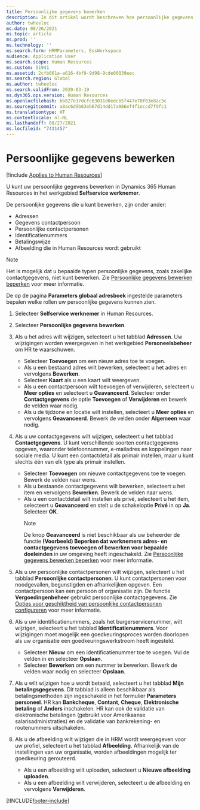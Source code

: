 ```yaml
---
title: Persoonlijke gegevens bewerken
description: In dit artikel wordt beschreven hoe persoonlijke gegevens kunnen worden bewerkt in de selfservice voor werknemers en managers.
author: twheeloc
ms.date: 08/26/2021
ms.topic: article
ms.prod: ''
ms.technology: ''
ms.search.form: HRMParameters, EssWorkspace
audience: Application User
ms.search.scope: Human Resources
ms.custom: 51941
ms.assetid: 2cfb061a-a616-4bf9-9d98-9cde00039eec
ms.search.region: Global
ms.author: twheeloc
ms.search.validFrom: 2020-03-19
ms.dyn365.ops.version: Human Resources
ms.openlocfilehash: bb827e17dcfc63031d0edcb5f447e70f03e8ac3c
ms.sourcegitcommit: a8ac6d9b63eb67d14dd17a086ef4f1eccd7f9fc1
ms.translationtype: HT
ms.contentlocale: nl-NL
ms.lasthandoff: 08/27/2021
ms.locfileid: "7431457"
---
```

# <a name="edit-personal-information"></a>Persoonlijke gegevens bewerken

[!include [Applies to Human Resources](../includes/applies-to-hr.md)]

U kunt uw persoonlijke gegevens bewerken in Dynamics 365 Human Resources in het werkgebied **Selfservice werknemer**.

De persoonlijke gegevens die u kunt bewerken, zijn onder ander:

- Adressen
- Gegevens contactpersoon
- Persoonlijke contactpersonen
- Identificatienummers
- Betalingswijze
- Afbeelding die in Human Resources wordt gebruikt

>[!NOTE]
>Het is mogelijk dat u bepaalde typen persoonlijke gegevens, zoals zakelijke contactgegevens, niet kunt bewerken. Zie [Persoonlijke gegevens bewerken beperken](hr-employee-self-service-restrict-editing.md) voor meer informatie.

De op de pagina **Parameters globaal adresboek** ingestelde parameters bepalen welke rollen uw persoonlijke gegevens kunnen zien.

1. Selecteer **Selfservice werknemer** in Human Resources.

2. Selecteer **Persoonlijke gegevens bewerken**.

3. Als u het adres wilt wijzigen, selecteert u het tabblad **Adressen**. Uw wijzigingen worden weergegeven in het werkgebied **Personeelsbeheer** om HR te waarschuwen.

    - Selecteer **Toevoegen** om een nieuw adres toe te voegen.
    - Als u een bestaand adres wilt bewerken, selecteert u het adres en vervolgens **Bewerken**.
    - Selecteer **Kaart** als u een kaart wilt weergeven.
    - Als u een contactpersoon wilt toevoegen of verwijderen, selecteert u **Meer opties** en selecteert u **Geavanceerd**. Selecteer onder **Contactgegevens** de optie **Toevoegen** of **Verwijderen** en bewerk de velden waar nodig.
    - Als u de tijdzone en locatie wilt instellen, selecteert u **Meer opties** en vervolgens **Geavanceerd**. Bewerk de velden onder **Algemeen** waar nodig.

4. Als u uw contactgegevens wilt wijzigen, selecteert u het tabblad **Contactgegevens**. U kunt verschillende soorten contactgegevens opgeven, waaronder telefoonnummer, e-mailadres en koppelingen naar sociale media. U kunt een contactdetail als primair instellen, maar u kunt slechts één van elk type als primair instellen.

    - Selecteer **Toevoegen** om nieuwe contactgegevens toe te voegen. Bewerk de velden naar wens.
    - Als u bestaande contactgegevens wilt bewerken, selecteert u het item en vervolgens **Bewerken**. Bewerk de velden naar wens.
    - Als u een contactdetail wilt instellen als privé, selecteert u het item, selecteert u **Geavanceerd** en stelt u de schakeloptie **Privé** in op **Ja**. Selecteer **OK**.
      >[!NOTE]
      >De knop **Geavanceerd** is niet beschikbaar als uw beheerder de functie **(Voorbeeld) Beperken dat werknemers adres- en contactgegevens toevoegen of bewerken voor bepaalde doeleinden** in uw omgeving heeft ingeschakeld. Zie [Persoonlijke gegevens bewerken beperken](hr-employee-self-service-restrict-editing.md) voor meer informatie.
  
5. Als u uw persoonlijke contactpersonen wilt wijzigen, selecteert u het tabblad **Persoonlijke contactpersonen**. U kunt contactpersonen voor noodgevallen, begunstigden en afhankelijken opgeven. Een contactpersoon kan een persoon of organisatie zijn. De functie **Vergoedingenbeheer** gebruikt persoonlijke contactgegevens. Zie [Opties voor geschiktheid van persoonlijke contactpersonen configureren](hr-benefits-setup-contact-eligibility-options.md) voor meer informatie.

6. Als u uw identificatienummers, zoals het burgerservicenummer, wilt wijzigen, selecteert u het tabblad **Identificatienummers**. Voor wijzigingen moet mogelijk een goedkeuringsproces worden doorlopen als uw organisatie een goedkeuringswerkstroom heeft ingesteld.

    - Selecteer **Nieuw** om een identificatienummer toe te voegen. Vul de velden in en selecteer **Opslaan**.
    - Selecteer **Bewerken** om een nummer te bewerken. Bewerk de velden waar nodig en selecteer **Opslaan**.

7. Als u wilt wijzigen hoe u wordt betaald, selecteert u het tabblad **Mijn betalingsgegevens**. Dit tabblad is alleen beschikbaar als betalingsmethoden zijn ingeschakeld in het formulier **Parameters personeel**. HR kan **Bankcheque**, **Contant**, **Cheque**, **Elektronische betaling** of **Anders** inschakelen. HR kan ook de validatie van elektronische betalingen (gebruikt voor Amerikaanse salarisadministraties) en de validatie van bankrekening- en routenummers uitschakelen.

8. Als u de afbeelding wilt wijzigen die in HRM wordt weergegeven voor uw profiel, selecteert u het tabblad **Afbeelding**. Afhankelijk van de instellingen van uw organisatie, worden afbeeldingen mogelijk ter goedkeuring gerouteerd.

    - Als u een afbeelding wilt uploaden, selecteert u **Nieuwe afbeelding uploaden**.
    - Als u een afbeelding wilt verwijderen, selecteert u de afbeelding en vervolgens **Verwijderen**.



[!INCLUDE[footer-include](../includes/footer-banner.md)]
